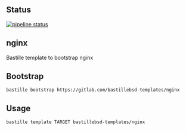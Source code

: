 ## Status
[![pipeline status](https://gitlab.com/bastillebsd-templates/nginx/badges/master/pipeline.svg)](https://gitlab.com/bastillebsd-templates/nginx/commits/master)

## nginx
Bastille template to bootstrap nginx

## Bootstrap

```shell
bastille bootstrap https://gitlab.com/bastillebsd-templates/nginx
```

## Usage

```shell
bastille template TARGET bastillebsd-templates/nginx

```
